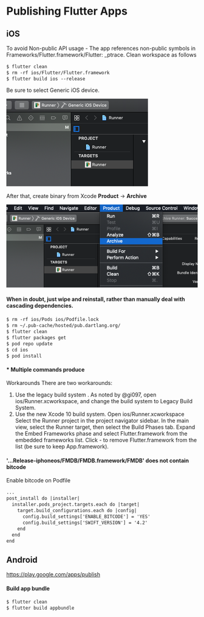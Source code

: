 # Publishing Flutter Apps

## iOS

To avoid Non-public API usage - The app references non-public symbols in Frameworks/Flutter.framework/Flutter: _ptrace. Clean workspace as follows

    $ flutter clean
    $ rm -rf ios/Flutter/Flutter.framework
    $ flutter build ios --release
    
Be sure to select Generic iOS device.

![GenericiOS Device](/assets/generic_ios_device.png)


After that, create binary from Xcode **Product** -> **Archive**

![Product -> Archive](/assets/product_archive.png)

#### When in doubt, just wipe and reinstall, rather than manually deal with cascading dependencies.

    $ rm -rf ios/Pods ios/Podfile.lock
    $ rm ~/.pub-cache/hosted/pub.dartlang.org/
    $ flutter clean
    $ flutter packages get
    $ pod repo update
    $ cd ios
    $ pod install
 
#### * Multiple commands produce 

Workarounds
There are two workarounds:

1. Use the legacy build system . As noted by @gi097, open ios/Runner.xcworkspace, and change the build system to Legacy Build System.
1. Use the new Xcode 10 build system.
Open ios/Runner.xcworkspace
Select the Runner project in the project navigator sidebar.
In the main view, select the Runner target, then select the Build Phases tab.
Expand the Embed Frameworks phase and select Flutter.framework from the embedded frameworks list.
Click - to remove Flutter.framework from the list (be sure to keep App.framework).

#### '...Release-iphoneos/FMDB/FMDB.framework/FMDB' does not contain bitcode

Enable bitcode on Podfile

```
...
post_install do |installer|
  installer.pods_project.targets.each do |target|
    target.build_configurations.each do |config|
      config.build_settings['ENABLE_BITCODE'] = 'YES'
      config.build_settings['SWIFT_VERSION'] = '4.2'
    end
  end
end
```

## Android

https://play.google.com/apps/publish


#### Build app bundle

    $ flutter clean
    $ flutter build appbundle
